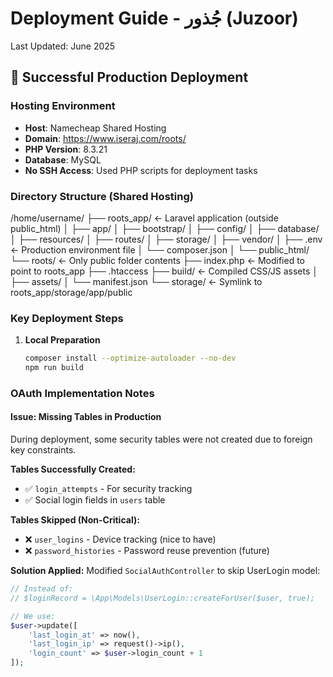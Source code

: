 # Deployment Guide - جُذور (Juzoor)

Last Updated: June 2025

## 🚀 Successful Production Deployment

### Hosting Environment

-   **Host**: Namecheap Shared Hosting
-   **Domain**: https://www.iseraj.com/roots/
-   **PHP Version**: 8.3.21
-   **Database**: MySQL
-   **No SSH Access**: Used PHP scripts for deployment tasks

### Directory Structure (Shared Hosting)

/home/username/
├── roots_app/ ← Laravel application (outside public_html)
│ ├── app/
│ ├── bootstrap/
│ ├── config/
│ ├── database/
│ ├── resources/
│ ├── routes/
│ ├── storage/
│ ├── vendor/
│ ├── .env ← Production environment file
│ └── composer.json
│
└── public_html/
└── roots/ ← Only public folder contents
├── index.php ← Modified to point to roots_app
├── .htaccess
├── build/ ← Compiled CSS/JS assets
│ ├── assets/
│ └── manifest.json
└── storage/ ← Symlink to roots_app/storage/app/public

### Key Deployment Steps

1. **Local Preparation**
    ```bash
    composer install --optimize-autoloader --no-dev
    npm run build
    ```

### OAuth Implementation Notes

#### Issue: Missing Tables in Production

During deployment, some security tables were not created due to foreign key constraints.

**Tables Successfully Created:**

-   ✅ `login_attempts` - For security tracking
-   ✅ Social login fields in `users` table

**Tables Skipped (Non-Critical):**

-   ❌ `user_logins` - Device tracking (nice to have)
-   ❌ `password_histories` - Password reuse prevention (future)

**Solution Applied:**
Modified `SocialAuthController` to skip UserLogin model:

```php
// Instead of:
// $loginRecord = \App\Models\UserLogin::createForUser($user, true);

// We use:
$user->update([
    'last_login_at' => now(),
    'last_login_ip' => request()->ip(),
    'login_count' => $user->login_count + 1
]);
```
